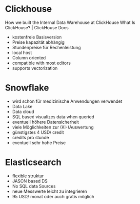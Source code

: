 # Clickhouse

How we built the Internal Data Warehouse at ClickHouse
What Is ClickHouse? | ClickHouse Docs
- kostenfreie Basisversion
- Preise kapazität abhängig
- Stundenpreise für Rechenleistung
- local host
- Column oriented
- compatible with most editors
- supports vectorization


# Snowflake

- wird schon für medizinische Anwendungen verwendet
- Data Lake
- Data cloud
- SQL based visualizes data when queried 
- eventuell höhere Datensicherheit
- viele Möglichkeiten zur (KI-)Auswertung
- günstigstes 4 USD/ credit
- credits pro stunde
- eventuell sehr hohe Preise


# Elasticsearch

- flexible struktur
- JASON based DS
- No SQL data Sources
- neue Messwerte leicht zu integrieren
- 95 USD/ monat oder auch gratis möglich

